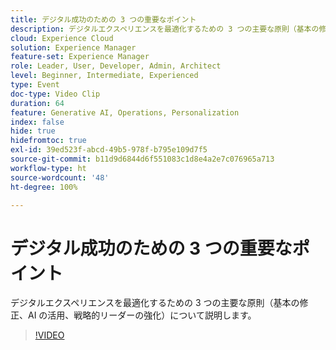 ```yaml
---
title: デジタル成功のための 3 つの重要なポイント
description: デジタルエクスペリエンスを最適化するための 3 つの主要な原則（基本の修正、AI の活用、戦略的リーダーの強化）について説明します。
cloud: Experience Cloud
solution: Experience Manager
feature-set: Experience Manager
role: Leader, User, Developer, Admin, Architect
level: Beginner, Intermediate, Experienced
type: Event
doc-type: Video Clip
duration: 64
feature: Generative AI, Operations, Personalization
index: false
hide: true
hidefromtoc: true
exl-id: 39ed523f-abcd-49b5-978f-b795e109d7f5
source-git-commit: b11d9d6844d6f551083c1d8e4a2e7c076965a713
workflow-type: ht
source-wordcount: '48'
ht-degree: 100%

---
```


# デジタル成功のための 3 つの重要なポイント

デジタルエクスペリエンスを最適化するための 3 つの主要な原則（基本の修正、AI の活用、戦略的リーダーの強化）について説明します。

>[!VIDEO](https://video.tv.adobe.com/v/3462042/?learn=on&enablevpops&captions=jpn)
